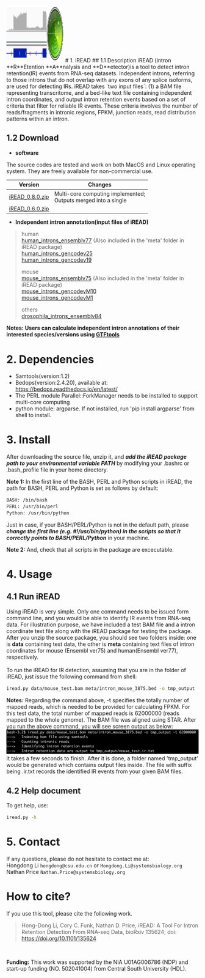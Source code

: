 <img width="150" height="150" src="https://github.com/genemine/iread/blob/master/pictures/ir1.png"/>
# 1. iREAD
## 1.1 Description
iREAD (intron **R**Etention **A**nalysis and **D**etector)is a tool to detect intron retention(IR) events from RNA-seq datasets. Independent introns, referring to those introns that do not overlap with any exons of any splice isoforms, are used for detecting IRs. iREAD takes `two input files`: (1) a BAM file representing transcritome, and a bed-like text file containing independent intron coordinates, and output intron retention events based on a set of criteria that filter for reliable IR events. These criteria involves the number of reads/fragments in intronic regions, FPKM, junction reads, read distribution patterns within an intron.

## 1.2 Download

* **software**

The source codes are tested and work on both MacOS and Linux operating system. They are freely available for non-commercial use.<br>

| **Version** | **Changes** |
| - | - |
| [iREAD_0.8.0.zip](https://github.com/genemine/iread/archive/master.zip) | Multi-core computing implemented;         <br>Outputs merged into a single | file.
| [iREAD_0.6.0.zip](https://github.com/genemine/iread/raw/master/history_version/iREAD_0.6.0.zip) |  |

* **Independent intron annotation(input files of iREAD)**

>human<br>
[human_introns_ensemblv77](https://raw.githubusercontent.com/genemine/iread/master/independent_intron_annotation/intron_annotation_human_ensemblv77.bed) (Also included in the 'meta' folder in iREAD package)<br>
[human_introns_gencodev25](https://raw.githubusercontent.com/genemine/iread/master/independent_intron_annotation/intron_annotation_human_gencodev25.bed)<br>
[human_introns_gencodev19](https://raw.githubusercontent.com/genemine/iread/master/independent_intron_annotation/intron_annotation_human_gencodev19.bed)<br>
>
>mouse<br>
[mouse_introns_ensemblv75](https://raw.githubusercontent.com/genemine/iread/master/independent_intron_annotation/intron_annotation_mouse_ensemblv75.bed) (Also included in the 'meta' folder in iREAD package)<br>
[mouse_introns_gencodevM10](https://raw.githubusercontent.com/genemine/iread/master/independent_intron_annotation/intron_annotation_mouse_gencodevM10.bed)<br>
[mouse_introns_gencodevM1](https://raw.githubusercontent.com/genemine/iread/master/independent_intron_annotation/intron_annotation_mouse_gencodevM1.bed)<br>
>
>others<br>
[drosophila_introns_ensemblv84](https://raw.githubusercontent.com/genemine/iread/master/independent_intron_annotation/intron_annotation_drosophila_ensemblv84.bed)<br>

**Notes: Users can calculate independent intron annotations of their interested species/versions using [GTFtools](http://www.genemine.org/gtftools.php)**
<br>

# 2. Dependencies
* Samtools(version:1.2)
* Bedops(version:2.4.20), available at: https://bedops.readthedocs.io/en/latest/
* The PERL module Parallel::ForkManager needs to be installed to support multi-core computing
* python module: argparse. If not installed, run 'pip install argparse' from shell to install.

# 3. Install
After downloading the source file, unzip it, and ***add the iREAD package path to your environmental variable PATH*** by modifying your .bashrc or .bash_profile file in your home directory. 

**Note 1:** In the first line of the BASH, PERL and Python scripts in iREAD, the path for BASH, PERL and Python is set as follows by default:
```bash
BASH: /bin/bash
PERL: /usr/bin/perl
Python: /usr/bin/python
```
Just in case, if your BASH/PERL/Python is not in the default path, please ***change the first line (e.g. #!/usr/bin/python) in the scripts so that it correctly points to BASH/PERL/Python*** in your machine. <br>

**Note 2:** And, check that all scripts in the package are excecutable.

# 4. Usage
## 4.1 Run iREAD
Using iREAD is very simple. Only one command needs to be issued form command line, and you would be able to identify IR events from RNA-seq data. For illustration purpose, we have included a test BAM file and a intron coordinate text file along with the iREAD package for testing the package. After you unzip the source package, you should see two folders inside: one is **data** containing test data, the other is **meta** containing text files of intron coordinates for mouse (Ensembl ver75) and human(Ensembl ver77), respectively.
<br><br>
To run the iREAD for IR detection, assuming that you are in the folder of iREAD, just issue the following command from shell:
```bash
iread.py data/mouse_test.bam meta/intron_mouse_3875.bed -o tmp_output -t 62000000
```
**Notes:** Regarding the command above, -t specifies the totally number of mapped reads, which is needed to be provided for calculating FPKM. For this test data, the total number of mapped reads is 62000000 (reads mapped to the whole genome). The BAM file was aligned using STAR. After you run the above command, you will see screen output as below:
![running_screen](https://github.com/genemine/iread/blob/master/pictures/screen.png)
<br>
It takes a few seconds to finish. After it is done, a folder named 'tmp_output' would be generated which contains output files inside. The file with suffix being .ir.txt records the identified IR events from your given BAM files.

## 4.2 Help document
To get help, use:
```bash
iread.py -h
```

# 5. Contact
If any questions, please do not hesitate to contact me at:
<br>
Hongdong Li `hongdong@csu.edu.cn` or `Hongdong.Li@systemsbiology.org`
<br>
Nathan Price `Nathan.Price@systemsbiology.org`

# How to cite?
If you use this tool, please cite the following work.
<br>
>Hong-Dong Li, Cory C. Funk, Nathan D. Price, iREAD: A Tool For Intron Retention Detection From RNA-seq Data, bioRxiv 135624; doi: https://doi.org/10.1101/135624
<br>

**Funding:** This work was supported by the NIA U01AG006786 (NDP) and start-up funding (NO. 502041004) from Central South University (HDL). 
